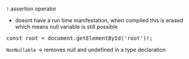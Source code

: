 `!` assertion operator

- doesnt have a run time manifestation, when compiled this is erased which means null variable is still possible
<pre>
const root = document.getElementById('root')!;
</pre>

`NonNullable`
-> removes null and undefined in a type declaration
